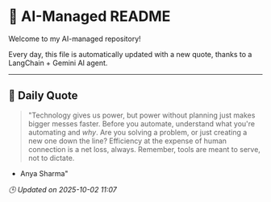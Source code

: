 # 🧠 AI-Managed README

Welcome to my AI-managed repository!

Every day, this file is automatically updated with a new quote, thanks to a LangChain + Gemini AI agent.

---

## 📅 Daily Quote

> "Technology gives us power, but power without planning just makes bigger messes faster. Before you automate, understand what you're automating and *why*. Are you solving a problem, or just creating a new one down the line? Efficiency at the expense of human connection is a net loss, always. Remember, tools are meant to serve, not to dictate.
- Anya Sharma"

*🕒 Updated on 2025-10-02 11:07*